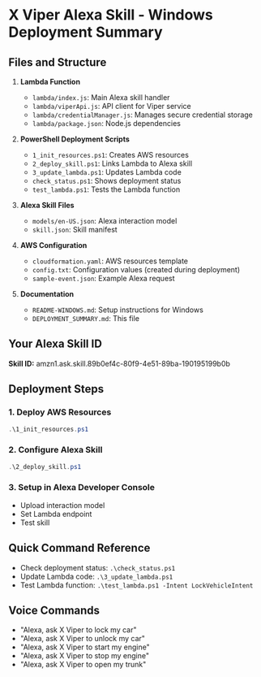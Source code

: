 # X Viper Alexa Skill - Windows Deployment Summary

## Files and Structure

1. **Lambda Function**
   - `lambda/index.js`: Main Alexa skill handler
   - `lambda/viperApi.js`: API client for Viper service
   - `lambda/credentialManager.js`: Manages secure credential storage
   - `lambda/package.json`: Node.js dependencies

2. **PowerShell Deployment Scripts**
   - `1_init_resources.ps1`: Creates AWS resources
   - `2_deploy_skill.ps1`: Links Lambda to Alexa skill
   - `3_update_lambda.ps1`: Updates Lambda code
   - `check_status.ps1`: Shows deployment status
   - `test_lambda.ps1`: Tests the Lambda function

3. **Alexa Skill Files**
   - `models/en-US.json`: Alexa interaction model
   - `skill.json`: Skill manifest

4. **AWS Configuration**
   - `cloudformation.yaml`: AWS resources template
   - `config.txt`: Configuration values (created during deployment)
   - `sample-event.json`: Example Alexa request

5. **Documentation**
   - `README-WINDOWS.md`: Setup instructions for Windows
   - `DEPLOYMENT_SUMMARY.md`: This file

## Your Alexa Skill ID

**Skill ID:** amzn1.ask.skill.89b0ef4c-80f9-4e51-89ba-190195199b0b

## Deployment Steps

### 1. Deploy AWS Resources
```powershell
.\1_init_resources.ps1
```

### 2. Configure Alexa Skill
```powershell
.\2_deploy_skill.ps1
```

### 3. Setup in Alexa Developer Console
- Upload interaction model
- Set Lambda endpoint
- Test skill

## Quick Command Reference

- Check deployment status: `.\check_status.ps1`
- Update Lambda code: `.\3_update_lambda.ps1`
- Test Lambda function: `.\test_lambda.ps1 -Intent LockVehicleIntent`

## Voice Commands

- "Alexa, ask X Viper to lock my car"
- "Alexa, ask X Viper to unlock my car"
- "Alexa, ask X Viper to start my engine"
- "Alexa, ask X Viper to stop my engine"
- "Alexa, ask X Viper to open my trunk"